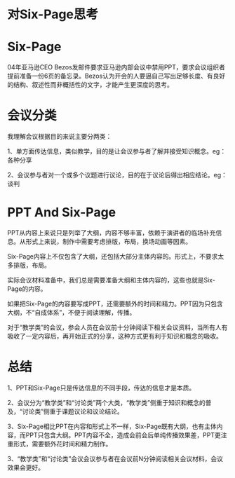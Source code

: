 # 对Six-Page思考

# Six-Page

04年亚马逊CEO Bezos发邮件要求亚马逊内部会议中禁用PPT，要求会议组织者提前准备一份6页的备忘录。Bezos认为开会的人要逼自己写出足够长度、有良好的结构、叙述性而非概括性的文字，才能产生更深度的思考。

# 会议分类

我理解会议根据目的来说主要分两类：

1、单方面传达信息，类似教学，目的是让会议参与者了解并接受知识概念。eg：各种分享

2、会议参与者对一个或多个议题进行议论，目的在于议论后得出相应结论。eg：谈判

# PPT And Six-Page

PPT从内容上来说只是列举了大纲，内容不够丰富，依赖于演讲者的临场补充信息。从形式上来说，制作中需要考虑排版，布局，换场动画等因素。

Six-Page内容上不仅包含了大纲，还包括大部分主体内容的。形式上，不要求太多排版，布局。

实际会议材料准备中，我们总是需要准备大纲和主体内容的，这些也就是Six-Page的内容。

如果把Six-Page的内容要写成PPT，还需要额外的时间和精力。PPT因为只包含大纲，不“自成体系”，不便于阅读理解，传播。

对于“教学类”的会议，参会人员在会议前十分钟阅读下相关会议资料，当所有人有吸收了一定内容后，再开始正式的分享，这种方式更有利于知识和概念的吸收。

# 总结

1、PPT和Six-Page只是传达信息的不同手段，传达的信息才是本质。

2、会议分为“教学类”和“讨论类”两个大类，“教学类”侧重于知识和概念的普及，“讨论类”侧重于课题议论和议论结论。

3、Six-Page相比PPT在内容和形式上不一样，Six-Page既有大纲，也有主体内容，而PPT只包含大纲。PPT内容不全，造成会前会后单纯传播效果差，PPT更注重形式，需要额外花时间和精力制作。

3、“教学类”和“讨论类”会议会议参与者在会议前N分钟阅读相关会议材料，会议效果会更好。
